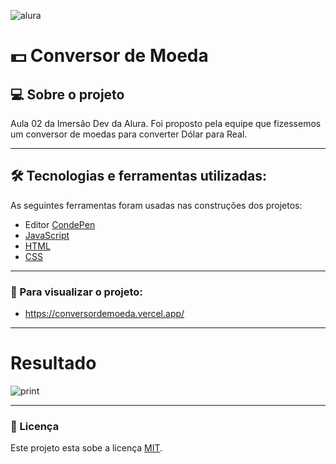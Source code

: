 ![alura](https://i.pinimg.com/originals/c2/48/05/c248059edddbd62ec65af6235998f901.png)



# 💵 Conversor de Moeda

## 💻 Sobre o projeto

Aula 02 da Imersão Dev da Alura. Foi proposto pela equipe que fizessemos um conversor de moedas para converter Dólar para Real. 

---

## 🛠 Tecnologias e ferramentas utilizadas:

As seguintes ferramentas foram usadas nas construções dos projetos:

- Editor [CondePen](https://codepen.io/)
- [JavaScript](https://developer.mozilla.org/pt-BR/docs/Web/JavaScript)
- [HTML](https://developer.mozilla.org/pt-BR/docs/Web/HTML)
- [CSS](https://developer.mozilla.org/pt-BR/docs/Web/CSS)

---

### :eyes: Para visualizar o projeto:

- https://conversordemoeda.vercel.app/


----

# Resultado
![print](https://64.media.tumblr.com/36dddfa5b60f627a29d581a235e7d144/3f75e4b3a944a93f-00/s2048x3072/70e9688e8adc84af3006d6633a69626a421c1f63.pnj)

----

### 📝 Licença

Este projeto esta sobe a licença [MIT](./license.txt).
